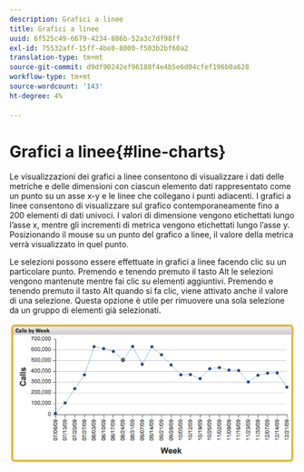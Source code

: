 ```yaml
---
description: Grafici a linee
title: Grafici a linee
uuid: 6f525c49-6679-4234-886b-52a3c7df98ff
exl-id: 75532aff-15ff-4be8-8000-f503b2bf60a2
translation-type: tm+mt
source-git-commit: d9df90242ef96188f4e4b5e6d04cfef196b0a628
workflow-type: tm+mt
source-wordcount: '143'
ht-degree: 4%

---
```


# Grafici a linee{#line-charts}

Le visualizzazioni dei grafici a linee consentono di visualizzare i dati delle metriche e delle dimensioni con ciascun elemento dati rappresentato come un punto su un asse x-y e le linee che collegano i punti adiacenti. I grafici a linee consentono di visualizzare sul grafico contemporaneamente fino a 200 elementi di dati univoci. I valori di dimensione vengono etichettati lungo l’asse x, mentre gli incrementi di metrica vengono etichettati lungo l’asse y. Posizionando il mouse su un punto del grafico a linee, il valore della metrica verrà visualizzato in quel punto.

Le selezioni possono essere effettuate in grafici a linee facendo clic su un particolare punto. Premendo e tenendo premuto il tasto Alt le selezioni vengono mantenute mentre fai clic su elementi aggiuntivi. Premendo e tenendo premuto il tasto Alt quando si fa clic, viene attivato anche il valore di una selezione. Questa opzione è utile per rimuovere una sola selezione da un gruppo di elementi già selezionati.

![](assets/line_chart.png)
